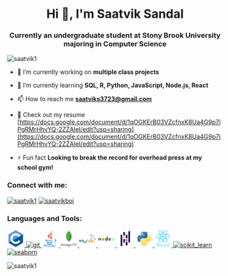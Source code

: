 <h1 align="center">Hi 👋, I'm Saatvik Sandal</h1>
<h3 align="center">Currently an undergraduate student at Stony Brook University majoring in Computer Science</h3>

<p align="left"> <img src="https://komarev.com/ghpvc/?username=saatvik1&label=Profile%20views&color=0e75b6&style=flat" alt="saatvik1" /> </p>

- 🔭 I’m currently working on **multiple class projects**

- 🌱 I’m currently learning **SQL, R, Python, JavaScript, Node.js, React**

- 📫 How to reach me **saatviks3723@gmail.com**

- 📄 Check out my resume [https://docs.google.com/document/d/1qOGKErB03VZcfnxK8Ua4G9p7iPgRMrHhvYQ-2ZZAleI/edit?usp=sharing](https://docs.google.com/document/d/1qOGKErB03VZcfnxK8Ua4G9p7iPgRMrHhvYQ-2ZZAleI/edit?usp=sharing)

- ⚡ Fun fact **Looking to break the record for overhead press at my school gym!**

<h3 align="left">Connect with me:</h3>
<p align="left">
<a href="https://linkedin.com/in/saatvik1" target="blank"><img align="center" src="https://raw.githubusercontent.com/rahuldkjain/github-profile-readme-generator/master/src/images/icons/Social/linked-in-alt.svg" alt="saatvik1" height="30" width="40" /></a>
<a href="https://instagram.com/saatvikboi" target="blank"><img align="center" src="https://raw.githubusercontent.com/rahuldkjain/github-profile-readme-generator/master/src/images/icons/Social/instagram.svg" alt="saatvikboi" height="30" width="40" /></a>
</p>

<h3 align="left">Languages and Tools:</h3>
<p align="left"> <a href="https://www.cprogramming.com/" target="_blank" rel="noreferrer"> <img src="https://raw.githubusercontent.com/devicons/devicon/master/icons/c/c-original.svg" alt="c" width="40" height="40"/> </a> <a href="https://git-scm.com/" target="_blank" rel="noreferrer"> <img src="https://www.vectorlogo.zone/logos/git-scm/git-scm-icon.svg" alt="git" width="40" height="40"/> </a> <a href="https://www.java.com" target="_blank" rel="noreferrer"> <img src="https://raw.githubusercontent.com/devicons/devicon/master/icons/java/java-original.svg" alt="java" width="40" height="40"/> </a> <a href="https://www.mongodb.com/" target="_blank" rel="noreferrer"> <img src="https://raw.githubusercontent.com/devicons/devicon/master/icons/mongodb/mongodb-original-wordmark.svg" alt="mongodb" width="40" height="40"/> </a> <a href="https://www.mysql.com/" target="_blank" rel="noreferrer"> <img src="https://raw.githubusercontent.com/devicons/devicon/master/icons/mysql/mysql-original-wordmark.svg" alt="mysql" width="40" height="40"/> </a> <a href="https://nodejs.org" target="_blank" rel="noreferrer"> <img src="https://raw.githubusercontent.com/devicons/devicon/master/icons/nodejs/nodejs-original-wordmark.svg" alt="nodejs" width="40" height="40"/> </a> <a href="https://pandas.pydata.org/" target="_blank" rel="noreferrer"> <img src="https://raw.githubusercontent.com/devicons/devicon/2ae2a900d2f041da66e950e4d48052658d850630/icons/pandas/pandas-original.svg" alt="pandas" width="40" height="40"/> </a> <a href="https://www.python.org" target="_blank" rel="noreferrer"> <img src="https://raw.githubusercontent.com/devicons/devicon/master/icons/python/python-original.svg" alt="python" width="40" height="40"/> </a> <a href="https://reactjs.org/" target="_blank" rel="noreferrer"> <img src="https://raw.githubusercontent.com/devicons/devicon/master/icons/react/react-original-wordmark.svg" alt="react" width="40" height="40"/> </a> <a href="https://scikit-learn.org/" target="_blank" rel="noreferrer"> <img src="https://upload.wikimedia.org/wikipedia/commons/0/05/Scikit_learn_logo_small.svg" alt="scikit_learn" width="40" height="40"/> </a> <a href="https://seaborn.pydata.org/" target="_blank" rel="noreferrer"> <img src="https://seaborn.pydata.org/_images/logo-mark-lightbg.svg" alt="seaborn" width="40" height="40"/> </a> </p>

<p><img align="center" src="https://github-readme-stats.vercel.app/api/top-langs?username=saatvik1&show_icons=true&locale=en&layout=compact" alt="saatvik1" /></p>
